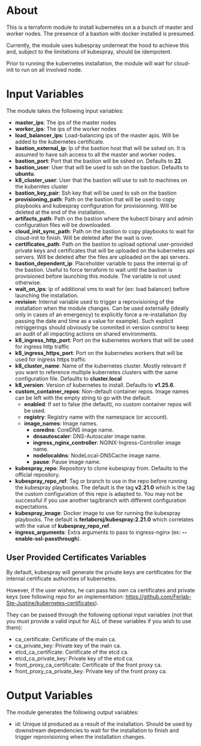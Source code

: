 # About

This is a terraform module to install kubernetes on a a bunch of master and worker nodes. The presence of a bastion with docker installed is presumed.

Currently, the module uses kubespray underneat the hood to achieve this and, subject to the limitations of kubespray, should be idempotent.

Prior to running the kubernetes installation, the module will wait for cloud-init to run on all involved node.

# Input Variables

The module takes the following input variables:

- **master_ips**: The ips of the master nodes
- **worker_ips**: The ips of the worker nodes
- **load_balancer_ips**: Load-balancing ips of the master apis. Will be added to the kubernetes certificate.
- **bastion_external_ip**: Ip of the bastion host that will be sshed on. It is assumed to have ssh access to all the master and worker nodes.
- **bastion_port**: Port that the bastion will be sshed on. Defaults to **22**.
- **bastion_user**: User that will be used to ssh on the bastion. Defaults to **ubuntu**.
- **k8_cluster_user**: User that the bastion will use to ssh to machines on the kuberntes cluster
- **bastion_key_pair**: Ssh key that will be used to ssh on the bastion
- **provisioning_path**: Path on the bastion that will be used to copy playbooks and kubespray configuration for provisionning. Will be deleted at the end of the installation.
- **artifacts_path**: Path on the bastion where the kubectl binary and admin configuration files will be downloaded.
- **cloud_init_sync_path**: Path on the bastion to copy playbooks to wait for cloud-init to finish. Will be deleted after the wait is over.
- **certificates_path**: Path on the bastion to upload optional user-provided private keys and certificates that will be uploaded on the kubernetes api servers. Will be deleted after the files are uploaded on the api servers.
- **bastion_dependent_ip**: Placeholder variable to pass the internal ip of the bastion. Useful to force terraform to wait until the bastion is provisioned before launching this module. The variable is not used otherwise.
- **wait_on_ips**: Ip of additional vms to wait for (ex: load balancer) before launching the installation.
- **revision**: Internal variable used to trigger a reprovisioning of the installation when the module changes. Can be used externally (ideally only in cases of an emergency) to explicitly force a re-installation (by passing the date and time as a value for example). Such explicit retriggerings should obviously be commited in version control to keep an audit of all impacting actions on shared environments.
- **k8_ingress_http_port**: Port on the kubernetes workers that will be used for ingress http traffic
- **k8_ingress_https_port**: Port on the kubernetes workers that will be used for ingress https traffic
- **k8_cluster_name**: Name of the kubernetes cluster. Mostly relevant if you want to reference multiple kubernetes clusters with the same configuration file. Defaullts to **cluster.local**
- **k8_version**: Version of kubernetes to install. Defaults to **v1.25.6**.
- **custom_container_repos**: Non-default container repos. Image names can be left with the empty string to go with the default.
  - **enabled**: If set to false (the default), no custom container repos will be used.
  - **registry**: Registry name with the namespace (or account).
  - **image_names**: Image names.
    - **coredns**: CoreDNS image name.
    - **dnsautoscaler**: DNS-Autoscaler image name.
    - **ingress_nginx_controller**: NGINX-Ingress-Controller image name.
    - **nodelocaldns**: NodeLocal-DNSCache image name.
    - **pause**: Pause image name.
- **kubespray_repo**: Repository to clone kubespray from. Defaults to the official repository.
- **kubespray_repo_ref**: Tag or branch to use in the repo before running the kubespray playbooks. The default is the tag **v2.21.0** which is the tag the custom configuration of this repo is adapted to. You may not be successful if you use another tag/branch with different configuration expectations.
- **kubespray_image**: Docker image to use for running the kubespray playbooks. The default is **ferlabcrsj/kubespray:2.21.0** which correlates with the value of **kubespray_repo_ref**.
- **ingress_arguments**: Extra arguments to pass to ingress-nginx (ex: **--enable-ssl-passthrough**).

## User Provided Certificates Variables

By default, kubespray will generate the private keys are certificates for the internal certificate authorities of kubernetes.

However, if the user wishes, he can pass his own ca certificates and private keys (see following repo for an implementation: https://github.com/Ferlab-Ste-Justine/kubernetes-certificates).

They can be passed through the following optional input variables (not that you must provide a valid input for ALL of these variables if you wish to use them):

- ca_certificate: Certificate of the main ca.
- ca_private_key: Private key of the main ca.
- etcd_ca_certificate: Certificate of the etcd ca.
- etcd_ca_private_key: Private key of the etcd ca.
- front_proxy_ca_certificate: Certificate of the front proxy ca.
- front_proxy_ca_private_key: Private key of the front proxy ca.

# Output Variables

The module generates the following output variables:

- id: Unique id produced as a result of the installation. Should be used by downstream dependencies to wait for the installation to finish and trigger reprovisioning when the installation changes.